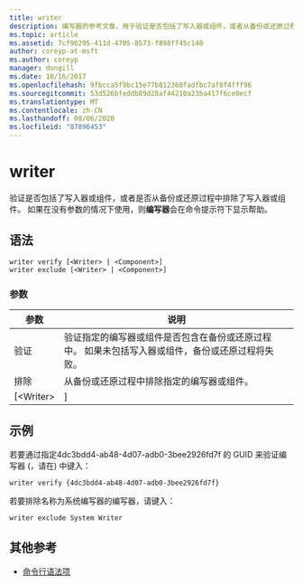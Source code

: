 ```yaml
---
title: writer
description: 编写器的参考文章，用于验证是否包括了写入器或组件，或者从备份或还原过程中排除了写入器或组件。
ms.topic: article
ms.assetid: 7cf98295-411d-4705-8573-f898ff45c140
author: coreyp-at-msft
ms.author: coreyp
manager: dongill
ms.date: 10/16/2017
ms.openlocfilehash: 9fbcca5f9bc15e77b812368fadfbc7af8f4fff96
ms.sourcegitcommit: 53d526bfeddb89d28af44210a23ba417f6ce0ecf
ms.translationtype: MT
ms.contentlocale: zh-CN
ms.lasthandoff: 08/06/2020
ms.locfileid: "87896453"
---
```

# <a name="writer"></a>writer



验证是否包括了写入器或组件，或者是否从备份或还原过程中排除了写入器或组件。 如果在没有参数的情况下使用，则**编写器**会在命令提示符下显示帮助。

## <a name="syntax"></a>语法

```
writer verify [<Writer> | <Component>]
writer exclude [<Writer> | <Component>]
```

### <a name="parameters"></a>参数

| 参数  |                                                                                      说明                                                                                      |
|------------|---------------------------------------------------------------------------------------------------------------------------------------------------------------------------------------|
|   验证   | 验证指定的编写器或组件是否包含在备份或还原过程中。 如果未包括写入器或组件，备份或还原过程将失败。 |
|  排除   |                                                   从备份或还原过程中排除指定的编写器或组件。                                                    |
| [\<Writer> |                                                                                     <Component>]                                                                                      |

## <a name="examples"></a>示例

若要通过指定4dc3bdd4-ab48-4d07-adb0-3bee2926fd7f 的 GUID 来验证编写器 (，请在) 中键入：
```
writer verify {4dc3bdd4-ab48-4d07-adb0-3bee2926fd7f}
```
若要排除名称为系统编写器的编写器，请键入：
```
writer exclude System Writer
```

## <a name="additional-references"></a>其他参考

- [命令行语法项](command-line-syntax-key.md)
